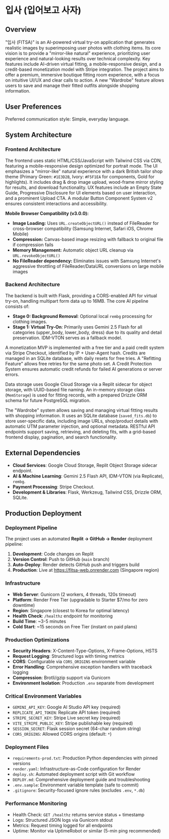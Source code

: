 # 입사 (입어보고 사자)

## Overview

"입사 (FITSA)" is an AI-powered virtual try-on application that generates realistic images by superimposing user photos with clothing items. Its core vision is to provide a "mirror-like natural" experience, prioritizing user experience and natural-looking results over technical complexity. Key features include AI-driven virtual fitting, a mobile-responsive design, and a credit-based monetization model with Stripe integration. The project aims to offer a premium, immersive boutique fitting room experience, with a focus on intuitive UI/UX and clear calls to action. A new "Wardrobe" feature allows users to save and manage their fitted outfits alongside shopping information.

## User Preferences

Preferred communication style: Simple, everyday language.

## System Architecture

### Frontend Architecture

The frontend uses static HTML/CSS/JavaScript with Tailwind CSS via CDN, featuring a mobile-responsive design optimized for portrait mode. The UI emphasizes a "mirror-like" natural experience with a dark British tailor shop theme (Primary Green: `#1E3D2B`, Ivory: `#F5F1EA` for components, Gold for highlights). It includes drag & drop image upload, wood-frame mirror styling for results, and download functionality. UX features include an Empty State Guide, Progressive Disclosure for UI elements based on user interaction, and a prominent Upload CTA. A modular Button Component System v2 ensures consistent interactions and accessibility.

**Mobile Browser Compatibility (v3.0.0):**
- **Image Loading:** Uses `URL.createObjectURL()` instead of FileReader for cross-browser compatibility (Samsung Internet, Safari iOS, Chrome Mobile)
- **Compression:** Canvas-based image resizing with fallback to original file if compression fails
- **Memory Management:** Automatic object URL cleanup via `URL.revokeObjectURL()`
- **No FileReader dependency:** Eliminates issues with Samsung Internet's aggressive throttling of FileReader/DataURL conversions on large mobile images

### Backend Architecture

The backend is built with Flask, providing a CORS-enabled API for virtual try-on, handling multipart form data up to 16MB. The core AI pipeline consists of:
- **Stage 0: Background Removal**: Optional local `rembg` processing for clothing images.
- **Stage 1: Virtual Try-On**: Primarily uses Gemini 2.5 Flash for all categories (upper_body, lower_body, dress) due to its quality and detail preservation. IDM-VTON serves as a fallback model.

A monetization MVP is implemented with a free tier and a paid credit system via Stripe Checkout, identified by IP + User-Agent hash. Credits are managed in an SQLite database, with daily resets for free tries. A "Refitting Feature" allows free retries for the same photo set. A Credit Protection System ensures automatic credit refunds for failed AI generations or server errors.

Data storage uses Google Cloud Storage via a Replit sidecar for object storage, with UUID-based file naming. An in-memory storage class (`MemStorage`) is used for fitting records, with a prepared Drizzle ORM schema for future PostgreSQL migration.

The "Wardrobe" system allows saving and managing virtual fitting results with shopping information. It uses an SQLite database (`saved_fits.db`) to store user-specific data, including image URLs, shop/product details with automatic UTM parameter injection, and optional metadata. RESTful API endpoints support saving, retrieving, and deleting fits, with a grid-based frontend display, pagination, and search functionality.

## External Dependencies

*   **Cloud Services**: Google Cloud Storage, Replit Object Storage sidecar endpoint.
*   **AI & Machine Learning**: Gemini 2.5 Flash API, IDM-VTON (via Replicate), `rembg`.
*   **Payment Processing**: Stripe Checkout.
*   **Development & Libraries**: Flask, Werkzeug, Tailwind CSS, Drizzle ORM, SQLite.

## Production Deployment

### Deployment Pipeline
The project uses an automated **Replit → GitHub → Render** deployment pipeline:
1. **Development**: Code changes on Replit
2. **Version Control**: Push to GitHub (`main` branch)
3. **Auto-Deploy**: Render detects GitHub push and triggers build
4. **Production**: Live at https://fitsa-web.onrender.com (Singapore region)

### Infrastructure
- **Web Server**: Gunicorn (2 workers, 4 threads, 120s timeout)
- **Platform**: Render Free Tier (upgradable to Starter $7/mo for zero downtime)
- **Region**: Singapore (closest to Korea for optimal latency)
- **Health Check**: `/healthz` endpoint for monitoring
- **Build Time**: ~3-5 minutes
- **Cold Start**: ~15 seconds on Free Tier (instant on paid plans)

### Production Optimizations
- **Security Headers**: X-Content-Type-Options, X-Frame-Options, HSTS
- **Request Logging**: Structured logs with timing metrics
- **CORS**: Configurable via `CORS_ORIGINS` environment variable
- **Error Handling**: Comprehensive exception handlers with traceback logging
- **Compression**: Brotli/gzip support via Gunicorn
- **Environment Isolation**: Production `.env` separate from development

### Critical Environment Variables
- `GEMINI_API_KEY`: Google AI Studio API key (required)
- `REPLICATE_API_TOKEN`: Replicate API token (required)
- `STRIPE_SECRET_KEY`: Stripe Live secret key (required)
- `VITE_STRIPE_PUBLIC_KEY`: Stripe publishable key (required)
- `SESSION_SECRET`: Flask session secret (64-char random string)
- `CORS_ORIGINS`: Allowed CORS origins (default: `*`)

### Deployment Files
- `requirements-prod.txt`: Production Python dependencies with pinned versions
- `render.yaml`: Infrastructure-as-Code configuration for Render
- `deploy.sh`: Automated deployment script with Git workflow
- `DEPLOY.md`: Comprehensive deployment guide and troubleshooting
- `.env.sample`: Environment variable template (safe to commit)
- `.gitignore`: Security-focused ignore rules (excludes `.env`, `*.db`)

### Performance Monitoring
- Health Check: `GET /healthz` returns service status + timestamp
- Logs: Structured JSON logs via Gunicorn stdout
- Metrics: Request timing logged for all endpoints
- Uptime: Monitor via UptimeRobot or similar (5-min ping recommended)